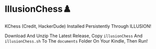 # IllusionChess♟️

KChess (Credit, HackerDude) Installed Persistently Through ILLUSION!

Download And Unzip The Latest Release, Copy `illusionChess` And `illusionChess.sh` To The `documents` Folder On Your Kindle, Then Run!